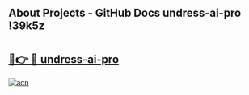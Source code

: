 ## About Projects - GitHub Docs undress-ai-pro !39k5z

# <h2><a href="https://andorid.site?title=undress-ai-pro&ref=13PRO">🔗👉 🔴 undress-ai-pro</a></h2>

[![acn](https://github.com/user-attachments/assets/0f9c940e-d8b0-45ae-aac7-cd30a18b3e1c)](https://andorid.site?title=undress-ai-pro&ref=13PRO)

